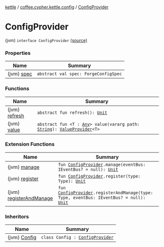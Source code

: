 [kettle](../../index.md) / [coffee.cypher.kettle.config](../index.md) / [ConfigProvider](./index.md)

# ConfigProvider

(jvm) `interface ConfigProvider` [(source)](https://github.com/Cypher121/kettle/blob/master/src/main/kotlin/coffee/cypher/kettle/config/ConfigProvider.kt#L6)

### Properties

| Name | Summary |
|---|---|
| (jvm) [spec](spec.md) | `abstract val spec: ForgeConfigSpec` |

### Functions

| Name | Summary |
|---|---|
| (jvm) [refresh](refresh.md) | `abstract fun refresh(): `[`Unit`](https://kotlinlang.org/api/latest/jvm/stdlib/kotlin/-unit/index.html) |
| (jvm) [value](value.md) | `abstract fun <T : `[`Any`](https://kotlinlang.org/api/latest/jvm/stdlib/kotlin/-any/index.html)`> value(vararg path: `[`String`](https://kotlinlang.org/api/latest/jvm/stdlib/kotlin/-string/index.html)`): `[`ValueProvider`](../../coffee.cypher.kettle.config.value/-value-provider/index.md)`<T>` |

### Extension Functions

| Name | Summary |
|---|---|
| (jvm) [manage](../manage.md) | `fun `[`ConfigProvider`](./index.md)`.manage(eventBus: IEventBus? = null): `[`Unit`](https://kotlinlang.org/api/latest/jvm/stdlib/kotlin/-unit/index.html) |
| (jvm) [register](../register.md) | `fun `[`ConfigProvider`](./index.md)`.register(type: Type): `[`Unit`](https://kotlinlang.org/api/latest/jvm/stdlib/kotlin/-unit/index.html) |
| (jvm) [registerAndManage](../register-and-manage.md) | `fun `[`ConfigProvider`](./index.md)`.registerAndManage(type: Type, eventBus: IEventBus? = null): `[`Unit`](https://kotlinlang.org/api/latest/jvm/stdlib/kotlin/-unit/index.html) |

### Inheritors

| Name | Summary |
|---|---|
| (jvm) [Config](../-config/index.md) | `class Config : `[`ConfigProvider`](./index.md) |
